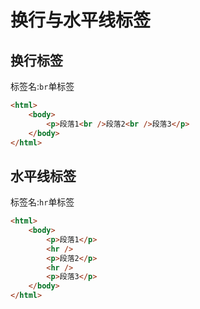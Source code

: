 # 换行与水平线标签

## 换行标签

标签名:`br`单标签

```html
<html>
    <body>
        <p>段落1<br />段落2<br />段落3</p>
    </body>
</html>
```

## 水平线标签

标签名:`hr`单标签

```html
<html>
    <body>
        <p>段落1</p>
        <hr />
        <p>段落2</p>
        <hr />
        <p>段落3</p>
    </body>
</html>
```
